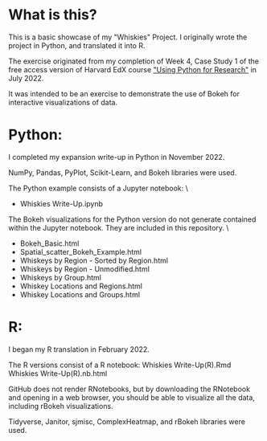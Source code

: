 # What is this?

This is a basic showcase of my "Whiskies" Project. I originally wrote the project in Python, and translated it into R.

The exercise originated from my completion of Week 4, Case Study 1 of the free access version of Harvard EdX course ["Using Python for Research"](https://www.edx.org/course/using-python-for-research) in July 2022. 

It was intended to be an exercise to demonstrate the use of Bokeh for interactive visualizations of data. 

# Python:
I completed my expansion write-up in Python in November 2022. 

NumPy, Pandas, PyPlot, Scikit-Learn, and Bokeh libraries were used. 

The Python example consists of a Jupyter notebook: \
- Whiskies Write-Up.ipynb

The Bokeh visualizations for the Python version do not generate contained within the Jupyter notebook. They are included in this repository. \
- Bokeh_Basic.html
- Spatial_scatter_Bokeh_Example.html
- Whiskeys by Region - Sorted by Region.html
- Whiskeys by Region - Unmodified.html
- Whiskeys by Group.html
- Whiskey Locations and Regions.html
- Whiskey Locations and Groups.html

# R:
I began my R translation in February 2022.


The R versions consist of a R notebook:
Whiskies Write-Up(R).Rmd
Whiskies Write-Up(R).nb.html

GitHub does not render RNotebooks, but by downloading the RNotebook and opening in a web browser, you should be able to visualize all the data, including rBokeh visualizations.

Tidyverse, Janitor, sjmisc, ComplexHeatmap, and rBokeh libraries were used.
